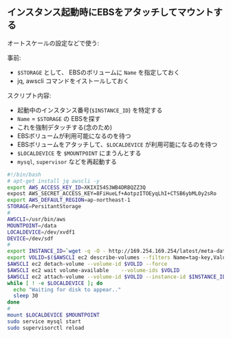 ## インスタンス起動時にEBSをアタッチしてマウントする

オートスケールの設定などで使う:

事前:

- `$STORAGE` として、 EBSのボリュームに `Name` を指定しておく
- jq, awscli コマンドをイストールしておく

スクリプト内容:

- 起動中のインスタンス番号(`$INSTANCE_ID`) を特定する
- `Name` =  `$STORAGE` の EBSを探す
- これを強制デタッチする(念のため)
- EBSボリュームが利用可能になるのを待つ
- EBSボリュームをアタッチして、`$LOCALDEVICE` が利用可能になるのを待つ
- `$LOCALDEVICE` を `$MOUNTPOINT` にまうんとする
- `mysql`, `supervisor` などを再起動する

~~~bash
#!/bin/bash
# apt-get install jq awscli -y
export AWS_ACCESS_KEY_ID=XKIXI54S3WB4DRBQZZ3Q
expost AWS_SECRET_ACCESS_KEY=8FiHueLf+AotpzITOEyqLhI+CTSB6ybML0y2sRo
export AWS_DEFAULT_REGION=ap-northeast-1
STORAGE=PersitantStorage
#
AWSCLI=/usr/bin/aws
MOUNTPOINT=/data
LOCALDEVICE=/dev/xvdf1
DEVICE=/dev/sdf
#
export INSTANCE_ID=`wget -q -O - http://169.254.169.254/latest/meta-data/instance-id`
export VOLID=$($AWSCLI ec2 describe-volumes --filters Name=tag-key,Values="Name" Name=tag-value,Values="$STORAGE" | jq '.[][0].VolumeId' -r)
$AWSCLI ec2 detach-volume --volume-id $VOLID --force
$AWSCLI ec2 wait volume-available    --volume-ids $VOLID
$AWSCLI ec2 attach-volume --volume-id $VOLID --instance-id $INSTANCE_ID --device $DEVICE
while [ ! -e $LOCALDEVICE ]; do
  echo "Waiting for disk to appear.."
  sleep 30
done
#
mount $LOCALDEVICE $MOUNTPOINT      
sudo service mysql start
sudo supervisorctl reload
~~~
